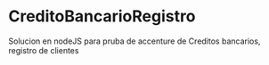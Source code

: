 # CreditoBancarioRegistro
Solucion en nodeJS para pruba de accenture de Creditos bancarios, registro de clientes
